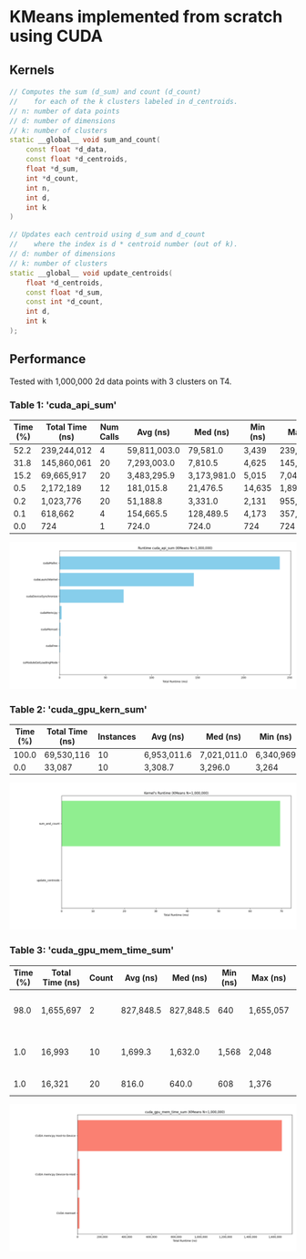 # KMeans implemented from scratch using CUDA  
## Kernels
```C++
// Computes the sum (d_sum) and count (d_count) 
//    for each of the k clusters labeled in d_centroids.
// n: number of data points
// d: number of dimensions
// k: number of clusters
static __global__ void sum_and_count(
    const float *d_data,
    const float *d_centroids,
    float *d_sum,
    int *d_count,
    int n,
    int d,
    int k
)
```

```C++
// Updates each centroid using d_sum and d_count
//    where the index is d * centroid number (out of k).
// d: number of dimensions
// k: number of clusters
static __global__ void update_centroids(
    float *d_centroids,
    const float *d_sum,
    const int *d_count,
    int d,
    int k
);
```

## Performance
Tested with 1,000,000 2d data points with 3 clusters on T4.  

### Table 1: 'cuda_api_sum'  
 |  Time (%) | Total Time (ns) | Num Calls | Avg (ns) | Med (ns) | Min (ns) | Max (ns) | StdDev (ns) | Name |  
 |-----------|-----------------|-----------|----------|----------|----------|----------|-------------|------|
 | 52.2 | 239,244,012 | 4 | 59,811,003.0 | 79,581.0 | 3,439 | 239,081,411 | 119,513,626.2 | cudaMalloc |  
 | 31.8 | 145,860,061 | 20 | 7,293,003.0 | 7,810.5 | 4,625 | 145,661,321 | 32,568,523.9 | cudaLaunchKernel |  
 | 15.2 | 69,665,917 | 20 | 3,483,295.9 | 3,173,981.0 | 5,015 | 7,044,049 | 3,570,872.7 | cudaDeviceSynchronize  |  
 | 0.5 | 2,172,189 | 12 | 181,015.8 | 21,476.5 | 14,635 | 1,899,442 | 541,282.9 | cudaMemcpy |  
 | 0.2 | 1,023,776 | 20 | 51,188.8 | 3,331.0 | 2,131 | 955,446 | 212,845.6 | cudaMemset |  
 | 0.1 | 618,662 | 4 | 154,665.5 | 128,489.5 | 4,173 | 357,510 | 174,656.6 | cudaFree |  
 | 0.0 | 724 | 1 | 724.0 | 724.0 | 724 | 724 | 0.0 | cuModuleGetLoadingMode |  
 
 ![CUDA KMeans Performance Test Table 1](https://raw.githubusercontent.com/Tyler-Hilbert/CUDA-KMeans/main/Performance/Table1.png)  
 
### Table 2: 'cuda_gpu_kern_sum'  
 |  Time (%) | Total Time (ns) | Instances | Avg (ns) | Med (ns) | Min (ns) | Max (ns) | StdDev (ns) | Name |  
 |-----------|-----------------|-----------|----------|----------|----------|----------|-------------|------|  
 | 100.0 | 69,530,116 | 10 | 6,953,011.6 | 7,021,011.0 | 6,340,969 | 7,021,123 | 215,049.9 | sum_and_count |  
 | 0.0 | 33,087 | 10 | 3,308.7 | 3,296.0 | 3,264 | 3,392 | 34.4 | update_centroids |  
 
![CUDA KMeans Performance Test Table 2](https://raw.githubusercontent.com/Tyler-Hilbert/CUDA-KMeans/main/Performance/Table2.png)  

### Table 3: 'cuda_gpu_mem_time_sum'  
 |  Time (%) | Total Time (ns) | Count | Avg (ns) | Med (ns) | Min (ns) | Max (ns) | StdDev (ns) | Operation |  
 |-----------|-----------------|-------|----------|----------|----------|----------|-------------|-----------|  
 | 98.0 | 1,655,697 | 2 | 827,848.5 | 827,848.5 | 640 | 1,655,057 | 1,169,849.5 | [CUDA memcpy Host-to-Device] |  
 | 1.0 | 16,993 | 10 | 1,699.3 | 1,632.0 | 1,568 | 2,048 | 188.0 | [CUDA memcpy Device-to-Host] |  
 | 1.0 | 16,321 | 20 | 816.0 | 640.0 | 608 | 1,376 | 302.2 | [CUDA memset] |  
 
![CUDA KMeans Performance Test Table 3](https://raw.githubusercontent.com/Tyler-Hilbert/CUDA-KMeans/main/Performance/Table3.png)  
